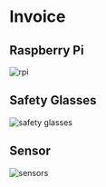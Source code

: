 # Invoice




## Raspberry Pi
![rpi](https://user-images.githubusercontent.com/43187410/46377139-cdb52f00-c665-11e8-9fdf-a8be85ecb315.PNG)



## Safety Glasses
![safety glasses](https://user-images.githubusercontent.com/43187410/46377156-d60d6a00-c665-11e8-8649-881cfc79c293.PNG)



## Sensor
![sensors](https://user-images.githubusercontent.com/43187410/46377339-52a04880-c666-11e8-9e51-ebd2f3746f35.PNG)

